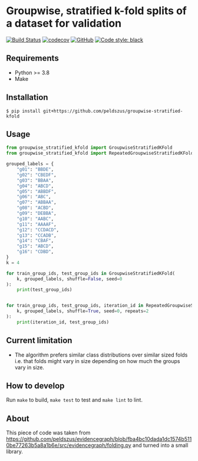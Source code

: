 # Groupwise, stratified k-fold splits of a dataset for validation

[![Build Status](https://github.com/peldszus/groupwise-stratified-kfold/actions/workflows/main.yaml/badge.svg?branch=main)](https://github.com/peldszus/groupwise-stratified-kfold/actions)
[![codecov](https://codecov.io/gh/peldszus/groupwise-stratified-kfold/branch/main/graph/badge.svg)](https://codecov.io/gh/peldszus/groupwise-stratified-kfold)
[![GitHub](https://img.shields.io/github/license/peldszus/groupwise-stratified-kfold)](LICENSE)
[![Code style: black](https://img.shields.io/badge/code%20style-black-000000.svg)](https://github.com/ambv/black)

## Requirements

- Python >= 3.8
- Make


## Installation

```
$ pip install git+https://github.com/peldszus/groupwise-stratified-kfold
```


## Usage

```python
from groupwise_stratified_kfold import GroupwiseStratifiedKFold
from groupwise_stratified_kfold import RepeatedGroupwiseStratifiedKFold

grouped_labels = {
    "g01": "BBDE",
    "g02": "CBEDF",
    "g03": "BBAA",
    "g04": "ABCD",
    "g05": "ABBDF",
    "g06": "ABC",
    "g07": "ABBAA",
    "g08": "ACBD",
    "g09": "DEBBA",
    "g10": "AABC",
    "g11": "AAAAF",
    "g12": "CCDACD",
    "g13": "CCADB",
    "g14": "CBAF",
    "g15": "ABCD",
    "g16": "CDBD",
}
k = 4

for train_group_ids, test_group_ids in GroupwiseStratifiedKFold(
    k, grouped_labels, shuffle=False, seed=0
):
    print(test_group_ids)


for train_group_ids, test_group_ids, iteration_id in RepeatedGroupwiseStratifiedKFold(
    k, grouped_labels, shuffle=True, seed=0, repeats=2
):
    print(iteration_id, test_group_ids)
```


## Current limitation

- The algorithm prefers similar class distributions over similar sized folds
  i.e. that folds might vary in size depending on how much the groups vary
  in size.


## How to develop

Run `make` to build, `make test` to test and `make lint` to lint.


## About

This piece of code was taken from https://github.com/peldszus/evidencegraph/blob/fba4bc10dada1dc1574b5110be77263b5a8a1b6e/src/evidencegraph/folding.py and turned into a small library.
